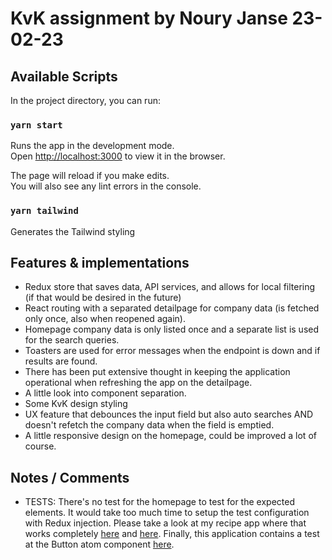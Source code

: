 # KvK assignment by Noury Janse 23-02-23

## Available Scripts

In the project directory, you can run:

### `yarn start`

Runs the app in the development mode.\
Open [http://localhost:3000](http://localhost:3000) to view it in the browser.

The page will reload if you make edits.\
You will also see any lint errors in the console.

### `yarn tailwind`

Generates the Tailwind styling

## Features & implementations

- Redux store that saves data, API services, and allows for local filtering (if that would be desired in the future)
- React routing with a separated detailpage for company data (is fetched only once, also when reopened again).
- Homepage company data is only listed once and a separate list is used for the search queries.
- Toasters are used for error messages when the endpoint is down and if results are found.
- There has been put extensive thought in keeping the application operational when refreshing the app on the detailpage.
- A little look into component separation.
- Some KvK design styling
- UX feature that debounces the input field but also auto searches AND doesn't refetch the company data when the field is emptied.
- A little responsive design on the homepage, could be improved a lot of course.

## Notes / Comments

- TESTS: There's no test for the homepage to test for the expected elements. It would take too much time to setup the test configuration with Redux injection. Please take a look at my recipe app where that works completely [here](https://github.com/NouryJanse/recipes/blob/main/app/src/App.test.tsx) and [here](https://github.com/NouryJanse/recipes/blob/main/app/src/components/pages/Dashboard/Dashboard.test.tsx). Finally, this application contains a test at the Button atom component [here](https://github.com/NouryJanse/kvk-assignment/blob/main/src/components/atoms/Button/Button.test.tsx).
